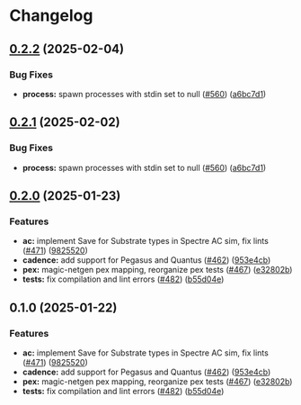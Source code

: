 # Changelog

## [0.2.2](https://github.com/ucb-substrate/substrate2/compare/pegasus-v0.2.1...pegasus-v0.2.2) (2025-02-04)


### Bug Fixes

* **process:** spawn processes with stdin set to null ([#560](https://github.com/ucb-substrate/substrate2/issues/560)) ([a6bc7d1](https://github.com/ucb-substrate/substrate2/commit/a6bc7d12d631494fd0dead3732e3068ec396cc93))

## [0.2.1](https://github.com/ucb-substrate/substrate2/compare/pegasus-v0.2.0...pegasus-v0.2.1) (2025-02-02)


### Bug Fixes

* **process:** spawn processes with stdin set to null ([#560](https://github.com/ucb-substrate/substrate2/issues/560)) ([a6bc7d1](https://github.com/ucb-substrate/substrate2/commit/a6bc7d12d631494fd0dead3732e3068ec396cc93))

## [0.2.0](https://github.com/ucb-substrate/substrate2/compare/pegasus-v0.1.0...pegasus-v0.2.0) (2025-01-23)


### Features

* **ac:** implement Save for Substrate types in Spectre AC sim, fix lints ([#471](https://github.com/ucb-substrate/substrate2/issues/471)) ([9825520](https://github.com/ucb-substrate/substrate2/commit/98255207569cc00bd9ddc35419c2df1e48f1999c))
* **cadence:** add support for Pegasus and Quantus ([#462](https://github.com/ucb-substrate/substrate2/issues/462)) ([953e4cb](https://github.com/ucb-substrate/substrate2/commit/953e4cb761c510668f65f4825f1be3914db45e3c))
* **pex:** magic-netgen pex mapping, reorganize pex tests ([#467](https://github.com/ucb-substrate/substrate2/issues/467)) ([e32802b](https://github.com/ucb-substrate/substrate2/commit/e32802bfc567f3dea50cc86b11576f7d6863fac2))
* **tests:** fix compilation and lint errors ([#482](https://github.com/ucb-substrate/substrate2/issues/482)) ([b55d04e](https://github.com/ucb-substrate/substrate2/commit/b55d04ecd2472f9f72b926ba5286f0d928bc2691))

## 0.1.0 (2025-01-22)


### Features

* **ac:** implement Save for Substrate types in Spectre AC sim, fix lints ([#471](https://github.com/ucb-substrate/substrate2/issues/471)) ([9825520](https://github.com/ucb-substrate/substrate2/commit/98255207569cc00bd9ddc35419c2df1e48f1999c))
* **cadence:** add support for Pegasus and Quantus ([#462](https://github.com/ucb-substrate/substrate2/issues/462)) ([953e4cb](https://github.com/ucb-substrate/substrate2/commit/953e4cb761c510668f65f4825f1be3914db45e3c))
* **pex:** magic-netgen pex mapping, reorganize pex tests ([#467](https://github.com/ucb-substrate/substrate2/issues/467)) ([e32802b](https://github.com/ucb-substrate/substrate2/commit/e32802bfc567f3dea50cc86b11576f7d6863fac2))
* **tests:** fix compilation and lint errors ([#482](https://github.com/ucb-substrate/substrate2/issues/482)) ([b55d04e](https://github.com/ucb-substrate/substrate2/commit/b55d04ecd2472f9f72b926ba5286f0d928bc2691))
